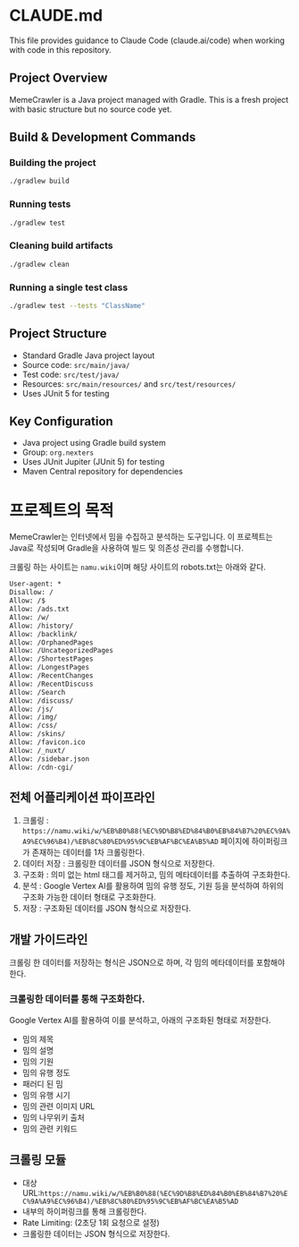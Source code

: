 # CLAUDE.md

This file provides guidance to Claude Code (claude.ai/code) when working with code in this repository.

## Project Overview

MemeCrawler is a Java project managed with Gradle. This is a fresh project with basic structure but no source code yet.

## Build & Development Commands

### Building the project
```bash
./gradlew build
```

### Running tests
```bash
./gradlew test
```

### Cleaning build artifacts
```bash
./gradlew clean
```

### Running a single test class
```bash
./gradlew test --tests "ClassName"
```

## Project Structure

- Standard Gradle Java project layout
- Source code: `src/main/java/`
- Test code: `src/test/java/`
- Resources: `src/main/resources/` and `src/test/resources/`
- Uses JUnit 5 for testing

## Key Configuration

- Java project using Gradle build system
- Group: `org.nexters`
- Uses JUnit Jupiter (JUnit 5) for testing
- Maven Central repository for dependencies

# 프로젝트의 목적
MemeCrawler는 인터넷에서 밈을 수집하고 분석하는 도구입니다. 이 프로젝트는 Java로 작성되며 Gradle을 사용하여 빌드 및 의존성 관리를 수행합니다.

크롤링 하는 사이트는 `namu.wiki`이며 해당 사이트의 robots.txt는 아래와 같다.

```txt
User-agent: *
Disallow: /
Allow: /$
Allow: /ads.txt
Allow: /w/
Allow: /history/
Allow: /backlink/
Allow: /OrphanedPages
Allow: /UncategorizedPages
Allow: /ShortestPages
Allow: /LongestPages
Allow: /RecentChanges
Allow: /RecentDiscuss
Allow: /Search
Allow: /discuss/
Allow: /js/
Allow: /img/
Allow: /css/
Allow: /skins/
Allow: /favicon.ico
Allow: /_nuxt/
Allow: /sidebar.json
Allow: /cdn-cgi/
```

## 전체 어플리케이션 파이프라인
1. 크롤링 : `https://namu.wiki/w/%EB%B0%88(%EC%9D%B8%ED%84%B0%EB%84%B7%20%EC%9A%A9%EC%96%B4)/%EB%8C%80%ED%95%9C%EB%AF%BC%EA%B5%AD` 페이지에 하이퍼링크가 존재하는 데이터를 1차 크롤링한다.
2. 데이터 저장 : 크롤링한 데이터를 JSON 형식으로 저장한다.
3. 구조화 : 의미 없는 html 태그를 제거하고, 밈의 메타데이터를 추출하여 구조화한다.
4. 분석 : Google Vertex AI를 활용하여 밈의 유행 정도, 기원 등을 분석하여 하위의 구조화 가능한 데이터 형태로 구조화한다.
5. 저장 : 구조화된 데이터를 JSON 형식으로 저장한다.

## 개발 가이드라인
크롤링 한 데이터를 저장하는 형식은 JSON으로 하며, 각 밈의 메타데이터를 포함해야 한다.

### 크롤링한 데이터를 통해 구조화한다.
Google Vertex AI를 활용하여 이를 분석하고, 아래의 구조화된 형태로 저장한다.
- 밈의 제목
- 밈의 설명
- 밈의 기원
- 밈의 유행 정도
- 패러디 된 밈
- 밈의 유행 시기
- 밈의 관련 이미지 URL
- 밈의 나무위키 출처
- 밈의 관련 키워드

## 크롤링 모듈
- 대상 URL:`https://namu.wiki/w/%EB%B0%88(%EC%9D%B8%ED%84%B0%EB%84%B7%20%EC%9A%A9%EC%96%B4)/%EB%8C%80%ED%95%9C%EB%AF%BC%EA%B5%AD` 
- 내부의 하이퍼링크를 통해 크롤링한다.
- Rate Limiting: (2초당 1회 요청으로 설정)
- 크롤링한 데이터는 JSON 형식으로 저장한다.